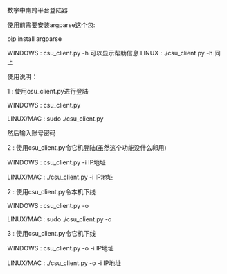 数字中南跨平台登陆器

使用前需要安装argparse这个包:

pip install argparse

WINDOWS : csu_client.py -h    可以显示帮助信息
LINUX : ./csu_client.py -h    同上

使用说明：

1 : 使用csu_client.py进行登陆

WINDOWS : csu_client.py

LINUX/MAC : sudo ./csu_client.py

然后输入账号密码

2 : 使用csu_client.py令它机登陆(虽然这个功能没什么卵用)

WINDOWS : csu_client.py -i IP地址

LINUX/MAC : ./csu_client.py -i IP地址

2 : 使用csu_client.py令本机下线

WINDOWS : csu_client.py -o

LINUX/MAC : sudo ./csu_client.py -o

3 : 使用csu_client.py令它机下线

WINDOWS : csu_client.py -o -i IP地址

LINUX/MAC : ./csu_client.py -o -i IP地址
